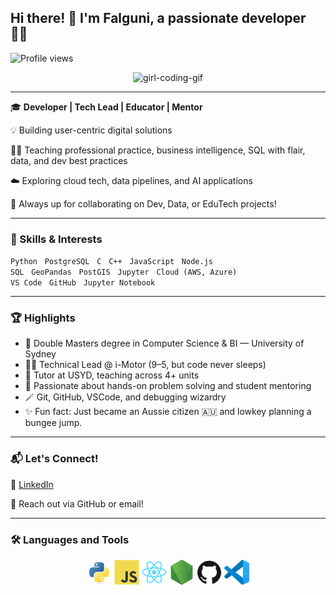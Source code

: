 ## Hi there! :wave: I'm Falguni, a passionate developer :woman_technologist:

![Profile views](https://komarev.com/ghpvc/?username=your-username&color=blue)

<div align="center">
  <img src="https://media2.giphy.com/media/v1.Y2lkPTc5MGI3NjExbXR0ZjVtOWQ4dGtxOWs4MmEzeDZ3cHhya21vdmU2YXpoY3k5bnY4MSZlcD12MV9pbnRlcm5hbF9naWZfYnlfaWQmY3Q9Zw/px9v45I39CcxyXPqEy/giphy.gif" width="350" alt="girl-coding-gif" />
</div>

---

🎓 **Developer | Tech Lead | Educator | Mentor**

💡 Building user-centric digital solutions

👩‍🏫 Teaching professional practice, business intelligence, SQL with flair, data, and dev best practices  

☁️ Exploring cloud tech, data pipelines, and AI applications

🤝 Always up for collaborating on Dev, Data, or EduTech projects!

---

### 🚀 Skills & Interests

`Python` &nbsp; `PostgreSQL` &nbsp; `C` &nbsp; `C++` &nbsp; `JavaScript` &nbsp; `Node.js`  
`SQL` &nbsp; `GeoPandas` &nbsp; `PostGIS` &nbsp; `Jupyter` &nbsp; `Cloud (AWS, Azure)`  
`VS Code` &nbsp; `GitHub` &nbsp; `Jupyter Notebook`

---

### 🏆 Highlights

- 📜 Double Masters degree in Computer Science & BI — University of Sydney  
- 👩‍💻 Technical Lead @ i-Motor (9–5, but code never sleeps)  
- 🏫 Tutor at USYD, teaching across 4+ units
- 🧪 Passionate about hands-on problem solving and student mentoring   
- 🪄 Git, GitHub, VSCode, and debugging wizardry  
- ✨ Fun fact: Just became an Aussie citizen 🇦🇺 and lowkey planning a bungee jump.

---

### 📬 Let's Connect!

🔗 [LinkedIn](https://www.linkedin.com/in/falgunijui/)

📧 Reach out via GitHub or email!

---

### 🛠️ Languages and Tools

<p align="center">
  <img src="https://raw.githubusercontent.com/devicons/devicon/master/icons/python/python-original.svg" alt="python" width="40"/>
  <img src="https://raw.githubusercontent.com/devicons/devicon/master/icons/javascript/javascript-original.svg" alt="js" width="40"/>
  <img src="https://raw.githubusercontent.com/devicons/devicon/master/icons/react/react-original.svg" alt="react" width="40"/>
  <img src="https://raw.githubusercontent.com/devicons/devicon/master/icons/nodejs/nodejs-original.svg" alt="nodejs" width="40"/>
  <img src="https://raw.githubusercontent.com/devicons/devicon/master/icons/github/github-original.svg" alt="github" width="40"/>
  <img src="https://raw.githubusercontent.com/devicons/devicon/master/icons/vscode/vscode-original.svg" alt="vscode" width="40"/>
</p>


<!--
**falgunisanyal/falgunisanyal** is a ✨ _special_ ✨ repository because its `README.md` (this file) appears on your GitHub profile.

Here are some ideas to get you started:

- 🔭 I’m currently working on ...
- 🌱 I’m currently learning ...
- 👯 I’m looking to collaborate on ...
- 🤔 I’m looking for help with ...
- 💬 Ask me about ...
- 📫 How to reach me: ...
- 😄 Pronouns: ...
- ⚡ Fun fact: ...
-->

<div>
</div>
